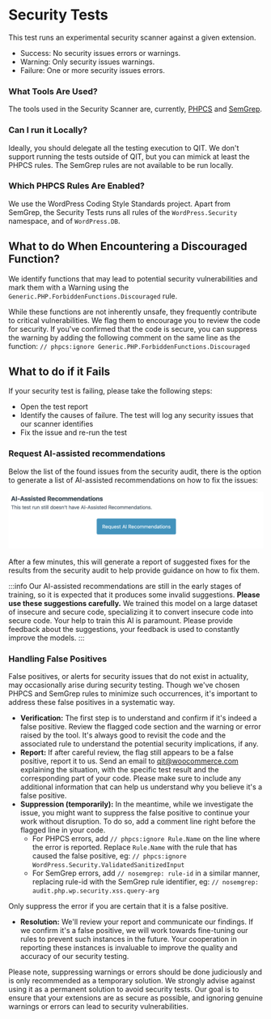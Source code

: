 # Security Tests

This test runs an experimental security scanner against a given extension.

- Success: No security issues errors or warnings.
- Warning: Only security issues warnings.
- Failure: One or more security issues errors.

### What Tools Are Used?
The tools used in the Security Scanner are, currently, [PHPCS](https://github.com/squizlabs/PHP_CodeSniffer) and [SemGrep](https://semgrep.dev/).

### Can I run it Locally?
Ideally, you should delegate all the testing execution to QIT. We don't support running the tests outside of QIT, but you can mimick at least the PHPCS rules. The SemGrep rules are not available to be run locally.

### Which PHPCS Rules Are Enabled?
We use the WordPress Coding Style Standards project. Apart from SemGrep, the Security Tests runs all rules of the `WordPress.Security` namespace, and of `WordPress.DB`.

## What to do When Encountering a Discouraged Function?

We identify functions that may lead to potential security vulnerabilities and mark them with a Warning using the `Generic.PHP.ForbiddenFunctions.Discouraged` rule.

While these functions are not inherently unsafe, they frequently contribute to critical vulnerabilities. We flag them to encourage you to review the code for security. If you've confirmed that the code is secure, you can suppress the warning by adding the following comment on the same line as the function: `// phpcs:ignore Generic.PHP.ForbiddenFunctions.Discouraged`

## What to do if it Fails

If your security test is failing, please take the following steps:
- Open the test report
- Identify the causes of failure. The test will log any security issues that our scanner identifies
- Fix the issue and re-run the test

### Request AI-assisted recommendations

Below the list of the found issues from the security audit, there is the option to generate a list of AI-assisted recommendations on how to fix the issues:

![request-ai-recommendations](_media/request-ai-recommendations.png)

After a few minutes, this will generate a report of suggested fixes for the results from the security audit to help provide guidance on how to fix them.

:::info
Our AI-assisted recommendations are still in the early stages of training, so it is expected that it produces some invalid suggestions. **Please use these suggestions carefully.** We trained this model on a large dataset of insecure and secure code, specializing it to convert insecure code into secure code. Your help to train this AI is paramount. Please provide feedback about the suggestions, your feedback is used to constantly improve the models.
:::

### Handling False Positives

False positives, or alerts for security issues that do not exist in actuality, may occasionally arise during security testing. Though we've chosen PHPCS and SemGrep rules to minimize such occurrences, it's important to address these false positives in a systematic way.

- **Verification:** The first step is to understand and confirm if it's indeed a false positive. Review the flagged code section and the warning or error raised by the tool. It's always good to revisit the code and the associated rule to understand the potential security implications, if any.
- **Report:** If after careful review, the flag still appears to be a false positive, report it to us. Send an email to qit@woocommerce.com explaining the situation, with the specific test result and the corresponding part of your code. Please make sure to include any additional information that can help us understand why you believe it's a false positive.
- **Suppression (temporarily):** In the meantime, while we investigate the issue, you might want to suppress the false positive to continue your work without disruption. To do so, add a comment line right before the flagged line in your code.
    - For PHPCS errors, add `// phpcs:ignore Rule.Name` on the line where the error is reported. Replace `Rule.Name` with the rule that has caused the false positive, eg: `// phpcs:ignore WordPress.Security.ValidatedSanitizedInput`
    - For SemGrep errors, add `// nosemgrep: rule-id` in a similar manner, replacing rule-id with the SemGrep rule identifier, eg: `// nosemgrep: audit.php.wp.security.xss.query-arg`

Only suppress the error if you are certain that it is a false positive.

- **Resolution:** We'll review your report and communicate our findings. If we confirm it's a false positive, we will work towards fine-tuning our rules to prevent such instances in the future. Your cooperation in reporting these instances is invaluable to improve the quality and accuracy of our security testing.

Please note, suppressing warnings or errors should be done judiciously and is only recommended as a temporary solution. We strongly advise against using it as a permanent solution to avoid security tests. Our goal is to ensure that your extensions are as secure as possible, and ignoring genuine warnings or errors can lead to security vulnerabilities.

